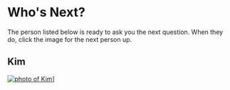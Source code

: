 # Who's Next?

The person listed below is ready to ask you the next question. When they do, click the image for the next person up.

## Kim

[![photo of Kim](https://i0.wp.com/clark.com/wp-content/uploads/2017/02/clark-howard_259625101.jpg?zoom=2&fit=260%2C153&ssl=1)](joel)]
